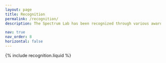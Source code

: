 ```yaml
---
layout: page
title: Recognition
permalink: /recognition/
description: The Spectrum Lab has been recognized through various awards and fellowships. Our team members have received prestigious honors for their research contributions, academic excellence, and innovative work in signal processing, machine learning, and computational imaging.

nav: true
nav_order: 8
horizontal: false
---
```


{% include recognition.liquid %}
